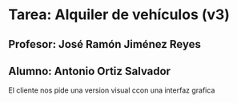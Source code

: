 # Tarea: Alquiler de vehículos (v3)
## Profesor: José Ramón Jiménez Reyes
## Alumno: Antonio Ortiz Salvador

El cliente nos pide una version visual ccon una interfaz grafica
